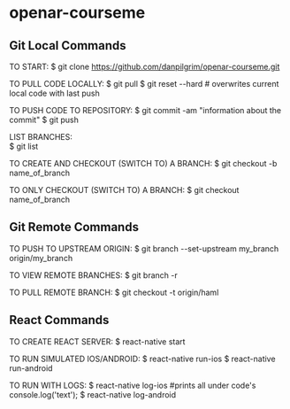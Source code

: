 # openar-courseme


## Git Local Commands

TO START:
$ git clone https://github.com/danpilgrim/openar-courseme.git

TO PULL CODE LOCALLY:
$ git pull
$ git reset --hard                  # overwrites current local code with last push

TO PUSH CODE TO REPOSITORY:
$ git commit -am "information about the commit"
$ git push

LIST BRANCHES:     
$ git list       

TO CREATE AND CHECKOUT (SWITCH TO) A BRANCH:
$ git checkout -b name_of_branch        

TO ONLY CHECKOUT (SWITCH TO) A BRANCH:
$ git checkout name_of_branch   


## Git Remote Commands

TO PUSH TO UPSTREAM ORIGIN:
$ git branch --set-upstream my_branch origin/my_branch

TO VIEW REMOTE BRANCHES:
$ git branch -r

TO PULL REMOTE BRANCH:
$ git checkout -t origin/haml


## React Commands

TO CREATE REACT SERVER:
$ react-native start

TO RUN SIMULATED IOS/ANDROID:
$ react-native run-ios
$ react-native run-android

TO RUN WITH LOGS:
$ react-native log-ios                  #prints all under code's console.log('text');
$ react-native log-android
